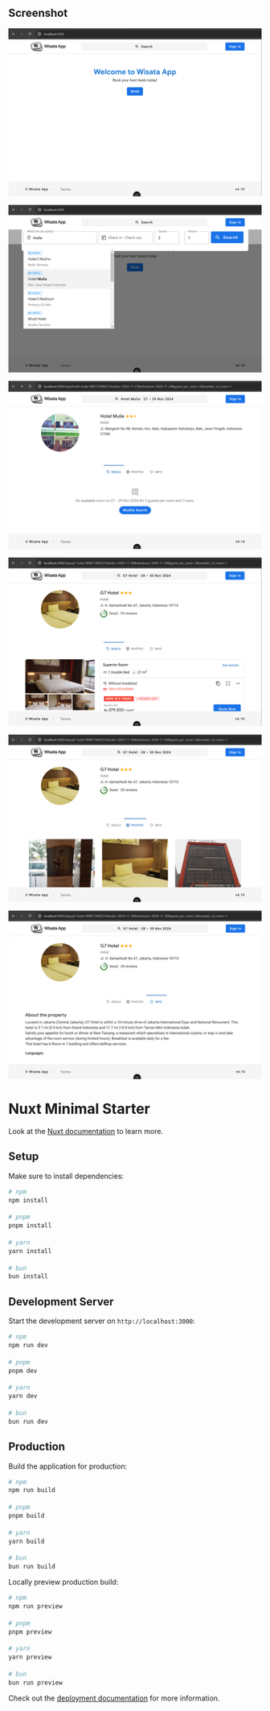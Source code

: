 ## Screenshot
![Preview](https://github.com/aldohambali/wisata-app-vue/blob/main/ss_1.png)

![Preview](https://github.com/aldohambali/wisata-app-vue/blob/main/ss_2.png)

![Preview](https://github.com/aldohambali/wisata-app-vue/blob/main/ss_3.png)

![Preview](https://github.com/aldohambali/wisata-app-vue/blob/main/ss_4.png)

![Preview](https://github.com/aldohambali/wisata-app-vue/blob/main/ss_5.png)

![Preview](https://github.com/aldohambali/wisata-app-vue/blob/main/ss_6.png)



# Nuxt Minimal Starter

Look at the [Nuxt documentation](https://nuxt.com/docs/getting-started/introduction) to learn more.

## Setup

Make sure to install dependencies:

```bash
# npm
npm install

# pnpm
pnpm install

# yarn
yarn install

# bun
bun install
```

## Development Server

Start the development server on `http://localhost:3000`:

```bash
# npm
npm run dev

# pnpm
pnpm dev

# yarn
yarn dev

# bun
bun run dev
```

## Production

Build the application for production:

```bash
# npm
npm run build

# pnpm
pnpm build

# yarn
yarn build

# bun
bun run build
```

Locally preview production build:

```bash
# npm
npm run preview

# pnpm
pnpm preview

# yarn
yarn preview

# bun
bun run preview
```

Check out the [deployment documentation](https://nuxt.com/docs/getting-started/deployment) for more information.
